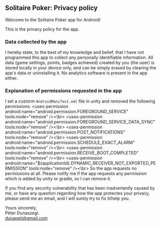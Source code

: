## Solitaire Poker: Privacy policy

Welcome to the Solitaire Poker app for Android!

This is the privacy policy for the app.

### Data collected by the app

I hereby state, to the best of my knowledge and belief, that I have not programmed this app to collect any personally identifiable information. All data (game settings, points, badges achieved) created by you (the user) is stored locally in your device only, and can be simply erased by clearing the app's data or uninstalling it. No analytics software is present in the app either.

### Explanation of permissions requested in the app

I set a custorm `AndroidManifest.xml` file in unity and removed the following permissions:
  \<uses-permission android:name="android.permission.FOREGROUND_SERVICE" tools:node="remove" /><\br>
  \<uses-permission android:name="android.permission.FOREGROUND_SERVICE_DATA_SYNC" tools:node="remove" /><\br>
  \<uses-permission android:name="android.permission.POST_NOTIFICATIONS" tools:node="remove" /><\br>
  \<uses-permission android:name="android.permission.SCHEDULE_EXACT_ALARM" tools:node="remove" /><\br>
  \<uses-permission android:name="android.permission.RECEIVE_BOOT_COMPLETED" tools:node="remove" /><\br>
  \<uses-permission android:name="${applicationId}.DYNAMIC_RECEIVER_NOT_EXPORTED_PERMISSION" tools:node="remove" /><\br>
So the app requests no permissions at all. 
Please notify me if the app requests any permission which is added by unity or gradle, so I can remove it.

If you find any security vulnerability that has been inadvertently caused by me, or have any question regarding how the app protectes your privacy, please send me an email, and I will surely try to fix it/help you.

Yours sincerely,  
Péter Dunaszegi.  
dunapeti@gmail.com
